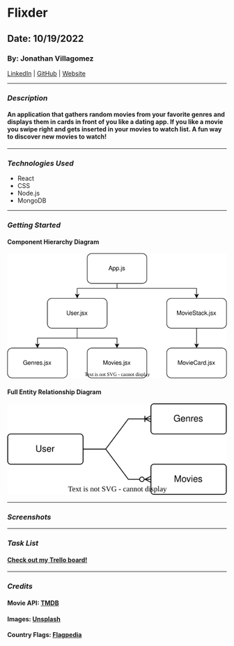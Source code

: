 # Flixder

## Date: 10/19/2022

### By: Jonathan Villagomez

[LinkedIn](https://www.linkedin.com/in/jonathan-hernandez-361565240/) |
[GitHub](https://github.com/VillagomezHJonathan) |
[Website](https://www.jonweb.dev/)

---

### **_Description_**

#### An application that gathers random movies from your favorite genres and displays them in cards in front of you like a dating app. If you like a movie you swipe right and gets inserted in your movies to watch list. A fun way to discover new movies to watch!

---

### **_Technologies Used_**

- React
- CSS
- Node.js
- MongoDB

---

### **_Getting Started_**

#### Component Hierarchy Diagram

![Image](/project-info/ch-diagram.svg)

#### Full Entity Relationship Diagram

![Image](/project-info/erd.svg)

---

### **_Screenshots_**

---

### **_Task List_**

#### [Check out my Trello board!](https://trello.com/b/cdUTXF1p/flixder)

---

### **_Credits_**

#### Movie API: [TMDB](https://developers.themoviedb.org/3/getting-started/introduction)

#### Images: [Unsplash](https://unsplash.com/)

#### Country Flags: [Flagpedia](https://flagpedia.net/index)
